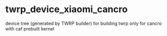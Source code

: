 # twrp_device_xiaomi_cancro
device tree (generated by TWRP builder) for building twrp only for cancro with caf prebuilt kernel

